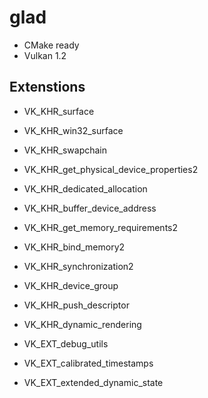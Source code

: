 # glad

- CMake ready
- Vulkan 1.2

## Extenstions

- VK_KHR_surface
- VK_KHR_win32_surface
- VK_KHR_swapchain

- VK_KHR_get_physical_device_properties2
- VK_KHR_dedicated_allocation
- VK_KHR_buffer_device_address
- VK_KHR_get_memory_requirements2
- VK_KHR_bind_memory2
- VK_KHR_synchronization2
- VK_KHR_device_group
- VK_KHR_push_descriptor
- VK_KHR_dynamic_rendering

- VK_EXT_debug_utils
- VK_EXT_calibrated_timestamps
- VK_EXT_extended_dynamic_state
